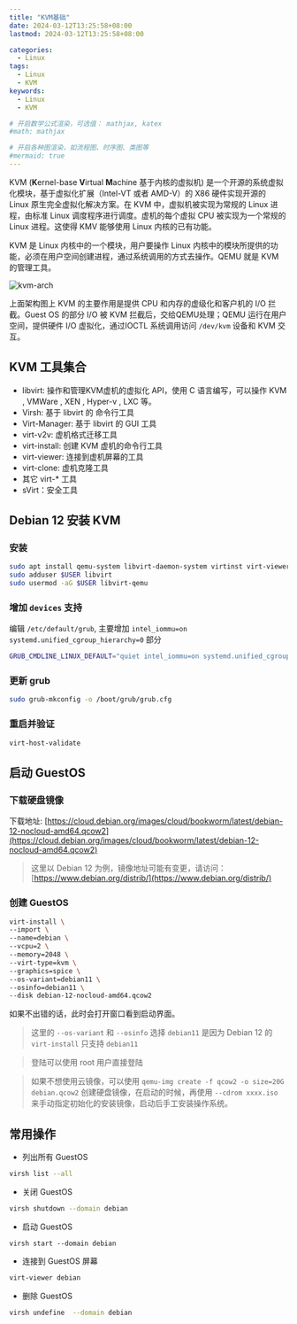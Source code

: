 ```yaml
---
title: "KVM基础"
date: 2024-03-12T13:25:58+08:00
lastmod: 2024-03-12T13:25:58+08:00

categories:
  - Linux
tags:
  - Linux
  - KVM
keywords: 
  - Linux
  - KVM

# 开启数学公式渲染，可选值： mathjax, katex
#math: mathjax

# 开启各种图渲染，如流程图、时序图、类图等
#mermaid: true
---
```


KVM (**K**ernel-base **V**irtual **M**achine 基于内核的虚拟机) 是一个开源的系统虚拟化模块，基于虚拟化扩展（Intel-VT 或者 AMD-V）的 X86 硬件实现开源的 Linux 原生完全虚拟化解决方案。在 KVM 中，虚拟机被实现为常规的 Linux 进程，由标准 Linux 调度程序进行调度。虚机的每个虚拟 CPU 被实现为一个常规的 Linux 进程。这使得 KMV 能够使用 Linux 内核的已有功能。

<!--more-->

KVM 是 Linux 内核中的一个模块，用户要操作 Linux 内核中的模块所提供的功能，必须在用户空间创建进程，通过系统调用的方式去操作。QEMU 就是 KVM 的管理工具。

![kvm-arch](/images/linux/kvm/kvm-arch.svg)

上面架构图上 KVM 的主要作用是提供 CPU 和内存的虚级化和客户机的 I/O 拦截。Guest OS 的部分 I/O 被 KVM 拦截后，交给QEMU处理；QEMU 运行在用户空间，提供硬件 I/O 虚拟化，通过IOCTL 系统调用访问 `/dev/kvm` 设备和 KVM 交互。

## KVM 工具集合

* libvirt: 操作和管理KVM虚机的虚拟化 API，使用 C 语言编写，可以操作 KVM , VMWare , XEN , Hyper-v , LXC 等。
* Virsh: 基于 libvirt 的 命令行工具
* Virt-Manager: 基于 libvirt 的 GUI 工具
* virt-v2v: 虚机格式迁移工具
* virt-install: 创建 KVM 虚机的命令行工具
* virt-viewer: 连接到虚机屏幕的工具
* virt-clone: 虚机克隆工具
* 其它 virt-* 工具
* sVirt：安全工具

## Debian 12 安装 KVM

### 安装

```bash
sudo apt install qemu-system libvirt-daemon-system virtinst virt-viewer virt-v2v virt-p2v 
sudo adduser $USER libvirt
sudo usermod -aG $USER libvirt-qemu
```

### 增加 `devices` 支持

编辑 `/etc/default/grub`, 主要增加 `intel_iommu=on systemd.unified_cgroup_hierarchy=0` 部分

```bash
GRUB_CMDLINE_LINUX_DEFAULT="quiet intel_iommu=on systemd.unified_cgroup_hierarchy=0"
```

### 更新 grub

```bash
sudo grub-mkconfig -o /boot/grub/grub.cfg 
```

### 重启并验证

```bash
virt-host-validate
```

## 启动 GuestOS

### 下载硬盘镜像

下载地址: [https://cloud.debian.org/images/cloud/bookworm/latest/debian-12-nocloud-amd64.qcow2](https://cloud.debian.org/images/cloud/bookworm/latest/debian-12-nocloud-amd64.qcow2)

> 这里以 Debian 12 为例，镜像地址可能有变更，请访问： [https://www.debian.org/distrib/](https://www.debian.org/distrib/)


### 创建 GuestOS

```bash
virt-install \
--import \
--name=debian \
--vcpu=2 \
--memory=2048 \
--virt-type=kvm \
--graphics=spice \
--os-variant=debian11 \
--osinfo=debian11 \
--disk debian-12-nocloud-amd64.qcow2
```

如果不出错的话，此时会打开窗口看到启动界面。

> 这里的 `--os-variant` 和 `--osinfo` 选择 `debian11` 是因为 Debian 12 的 `virt-install` 只支持 `debian11`

> 登陆可以使用 root 用户直接登陆

> 如果不想使用云镜像，可以使用 `qemu-img create -f qcow2 -o size=20G debian.qcow2` 创建硬盘镜像，在启动的时候，再使用 `--cdrom xxxx.iso` 来手动指定初始化的安装镜像，启动后手工安装操作系统。

## 常用操作

* 列出所有 GuestOS

```bash
virsh list --all
```

* 关闭 GuestOS

```bash 
virsh shutdown --domain debian
```

* 启动 GuestOS

```
virsh start --domain debian 
```

* 连接到 GuestOS 屏幕

```bash
virt-viewer debian
```

* 删除 GuestOS

```bash
virsh undefine  --domain debian
```

